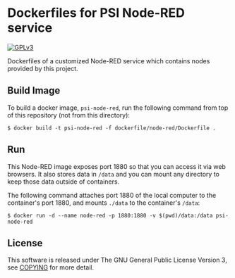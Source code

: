 # Dockerfiles for PSI Node-RED service
[![GPLv3](https://img.shields.io/badge/license-GPLv3-blue.svg)](https://www.gnu.org/copyleft/gpl.html)

Dockerfiles of a customized Node-RED service which contains nodes provided by
this project.

## Build Image
To build a docker image, `psi-node-red`, run the following command from top of
this repository (not from this directory):
```
$ docker build -t psi-node-red -f dockerfile/node-red/Dockerfile .
```


## Run
This Node-RED image exposes port 1880 so that you can access it via web
browsers.
It also stores data in `/data` and you can mount any directory to keep those
data outside of containers.

The following command attaches port 1880 of the local computer to the
container's port 1880, and mounts `./data` to the container's `/data`:

```
$ docker run -d --name node-red -p 1880:1880 -v $(pwd)/data:/data psi-node-red
```

## License
This software is released under The GNU General Public License Version 3,
see [COPYING](https://github.com/jkawamoto/psi/blob/master/LICENSE)
for more detail.

